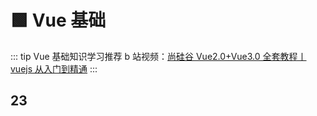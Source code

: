 <script setup>
import { coloricon } from "../../../.vitepress/compoment/navbar/coloricon.ts"
coloricon();
</script>
# 🟩 Vue 基础

::: tip Vue 基础知识学习推荐
b 站视频：[尚硅谷 Vue2.0+Vue3.0 全套教程丨 vuejs 从入门到精通](https://www.bilibili.com/video/BV1Zy4y1K7SH)
:::

## 23

